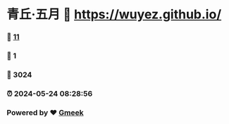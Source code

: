 # 青丘·五月 :link: https://wuyez.github.io/ 
### :page_facing_up: [11](https://wuyez.github.io//tag.html) 
### :speech_balloon: 1 
### :hibiscus: 3024 
### :alarm_clock: 2024-05-24 08:28:56 
### Powered by :heart: [Gmeek](https://github.com/Meekdai/Gmeek)
